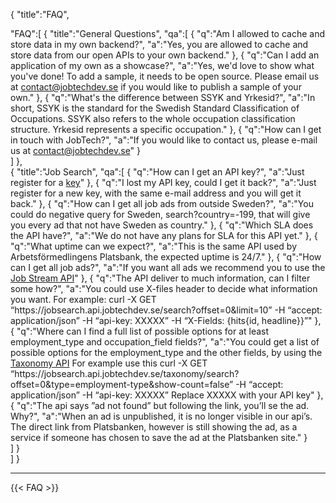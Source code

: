 
{
"title":"FAQ",

"FAQ":[
    {
    "title":"General Questions",
    "qa":[
          {
           "q":"Am I allowed to cache and store data in my own backend?",
           "a":"Yes, you are allowed to cache and store data from our open APIs to your own backend."
          },
          {
           "q":"Can I add an application of my own as a showcase?",
           "a":"Yes, we'd love to show what you've done! To add a sample, it needs to be open source. Please email us at <a href='mailto:contact@jobtechdev.se'>contact@jobtechdev.se</a> if you would like to publish a sample of your own."
          },
          {
           "q":"What's the difference between SSYK and Yrkesid?",
           "a":"In short, SSYK is the standard for the Swedish Standard Classification of Occupations. SSYK also refers to the whole occupation classification structure. Yrkesid represents a specific occupation."
          },
          {
           "q":"How can I get in touch with JobTech?",
           "a":"If you would like to contact us, please e-mail us at <a href='mailto:contact@jobtechdev.se'>contact@jobtechdev.se</a>"
          }                   
    ]
    },  
    {
         "title":"Job Search",
         "qa":[
               {
                "q":"How can I get an API key?",
                "a":"Just register for a <a href='https://apirequest.jobtechdev.se/' target='blank'>key</a>"
               }, 
               {
                "q":"I lost my API key, could I get it back?",
                "a":"Just register for a new key, with the same e-mail address and you will get it back."
               },
               {
                "q":"How can I get all job ads from outside Sweden?",
                "a":"You could do negative query for Sweden, search?country=-199, that will give you every ad that not have Sweden as country."
               },
               {
                "q":"Which SLA does the API have?",
                "a":"We do not have any plans for SLA for this API yet."
               },
               {
                "q":"What uptime can we expect?",
                "a":"This is the same API used by Arbetsförmedlingens Platsbank, the expected uptime is 24/7."
               },
               {
                "q":"How can I get all job ads?",
                "a":"If you want all ads we recommend you to use the <a href='http://jobstream.api.jobtechdev.se/' target='blank'>Job Stream API</a>"
               }, 
               {
                "q":"The API deliver to much information, can I filter some how?",
                "a":"You could use X-files header to decide what information you want. For example: curl -X GET  “https://<span></span>jobsearch.api.jobtechdev.se/search?offset=0&limit=10” -H “accept: application/json” -H “api-key: XXXXX” -H “X-Fields: {hits{id, headline}}”"
               },
               {
                "q":"Where can I find a full list of possible options for at least employment_type and occupation_field fields?",
                "a":"You could get a list of possible options for the employment_type and the other fields, by using the <a href='https://jobsearch.api.jobtechdev.se/' target='blank'>Taxonomy API</a> For example use this curl -X GET “https://<span></span>jobsearch.api.jobtechdev.se/taxonomy/search?offset=0&type=employment-type&show-count=false” -H “accept: application/json” -H “api-key: XXXXX”  Replace XXXXX with your API key"
               },   
               {
                "q":"The api says ”ad not found” but following the link, you’ll se the ad. Why?",
                "a":"When an ad is unpublished, it is no longer visible in our api’s. The direct link from Platsbanken, however is still showing the ad, as a service if someone has chosen to save the ad at the Platsbanken site."
               }                            
              ]
    }                 
]
}
  <hr>
{{< FAQ >}}
